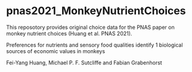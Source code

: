 # pnas2021_MonkeyNutrientChoices
This reposotory provides original choice data for the PNAS paper on monkey nutrient choices (Huang et al. PNAS 2021).


Preferences for nutrients and sensory food qualities identify 1 biological sources of economic values in monkeys

Fei-Yang Huang, Michael P. F. Sutcliffe and Fabian Grabenhorst

